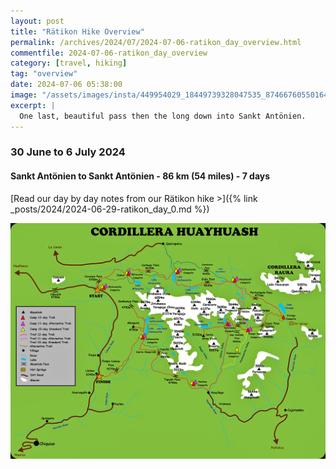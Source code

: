 ```yaml
---
layout: post
title: "Rätikon Hike Overview"
permalink: /archives/2024/07/2024-07-06-ratikon_day_overview.html
commentfile: 2024-07-06-ratikon_day_overview
category: [travel, hiking]
tag: "overview"
date: 2024-07-06 05:38:00
image: "/assets/images/insta/449954029_18449739328047535_8746676055016498715_n_18111505228388484.jpg"
excerpt: |
  One last, beautiful pass then the long down into Sankt Antönien.
---
```


### 30 June to 6 July 2024

#### Sankt Antönien to Sankt Antönien - 86 km (54 miles) - 7 days

[Read our day by day notes from our Rätikon hike >]({% link _posts/2024/2024-06-29-ratikon_day_0.md %})

[!["Map of the Rätikon"](/assets/images/insta/huayhuash-map.png "Map of the Rätikon")](/assets/images/insta/huayhuash-map.png)

